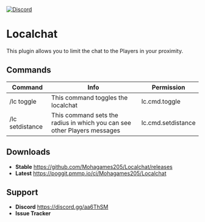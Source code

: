 [![Discord](https://img.shields.io/discord/662272650793713664?logo=discord)](https://discord.gg/aa6ThSM)

# Localchat

This plugin allows you to limit the chat to the Players in your proximity.

## Commands

| Command | Info | Permission |
| --- | --- | --- |
| /lc toggle | This command toggles the localchat | lc.cmd.toggle |
| /lc setdistance <distance> | This command sets the radius in which you can see other Players messages | lc.cmd.setdistance |


## Downloads 
* **Stable** https://github.com/Mohagames205/Localchat/releases
* **Latest** https://poggit.pmmp.io/ci/Mohagames205/Localchat

## Support
* **Discord** https://discord.gg/aa6ThSM
* **Issue Tracker**
